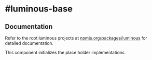 #luminous-base
=======================

## Documentation

Refer to the root luminous projects at <a href="luminous">npmjs.org/packages/luminous</a> for detailed documentation.

This component initializes the place holder implementations.
